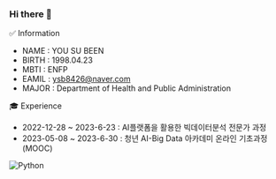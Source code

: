 ### Hi there 👋

<!--
**YOUSUBEEN/YOUSUBEEN** is a ✨ _special_ ✨ repository because its `README.md` (this file) appears on your GitHub profile.

Here are some ideas to get you started:

- 🔭 I’m currently working on ...
- 🌱 I’m currently learning ...
- 👯 I’m looking to collaborate on ...
- 🤔 I’m looking for help with ...
- 💬 Ask me about ...
- 📫 How to reach me: ...
- 😄 Pronouns: ...
- ⚡ Fun fact: ...
-->
✅ Information

- NAME : YOU SU BEEN 
- BIRTH : 1998.04.23 
- MBTI : ENFP
- EAMIL : ysb8426@naver.com 
- MAJOR : Department of Health and Public Administration 

🎓 Experience

- 2022-12-28 ~ 2023-6-23 : AI플랫폼을 활용한 빅데이터분석 전문가 과정
- 2023-05-08 ~ 2023-6-30 : 청년 AI-Big Data 아카데미 온라인 기초과정 (MOOC)



![Python](https://img.shields.io/badge/python-3670A0?style=for-the-badge&logo=python&logoColor=ffdd54)
